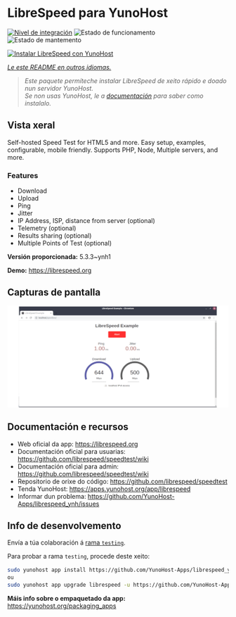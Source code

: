 <!--
NOTA: Este README foi creado automáticamente por <https://github.com/YunoHost/apps/tree/master/tools/readme_generator>
NON debe editarse manualmente.
-->

# LibreSpeed para YunoHost

[![Nivel de integración](https://dash.yunohost.org/integration/librespeed.svg)](https://dash.yunohost.org/appci/app/librespeed) ![Estado de funcionamento](https://ci-apps.yunohost.org/ci/badges/librespeed.status.svg) ![Estado de mantemento](https://ci-apps.yunohost.org/ci/badges/librespeed.maintain.svg)

[![Instalar LibreSpeed con YunoHost](https://install-app.yunohost.org/install-with-yunohost.svg)](https://install-app.yunohost.org/?app=librespeed)

*[Le este README en outros idiomas.](./ALL_README.md)*

> *Este paquete permíteche instalar LibreSpeed de xeito rápido e doado nun servidor YunoHost.*  
> *Se non usas YunoHost, le a [documentación](https://yunohost.org/install) para saber como instalalo.*

## Vista xeral

Self-hosted Speed Test for HTML5 and more. Easy setup, examples, configurable, mobile friendly. Supports PHP, Node, Multiple servers, and more.

### Features

- Download
- Upload
- Ping
- Jitter
- IP Address, ISP, distance from server (optional)
- Telemetry (optional)
- Results sharing (optional)
- Multiple Points of Test (optional)


**Versión proporcionada:** 5.3.3~ynh1

**Demo:** <https://librespeed.org>

## Capturas de pantalla

![Captura de pantalla de LibreSpeed](./doc/screenshots/screenshot.png)

## Documentación e recursos

- Web oficial da app: <https://librespeed.org>
- Documentación oficial para usuarias: <https://github.com/librespeed/speedtest/wiki>
- Documentación oficial para admin: <https://github.com/librespeed/speedtest/wiki>
- Repositorio de orixe do código: <https://github.com/librespeed/speedtest>
- Tenda YunoHost: <https://apps.yunohost.org/app/librespeed>
- Informar dun problema: <https://github.com/YunoHost-Apps/librespeed_ynh/issues>

## Info de desenvolvemento

Envía a túa colaboración á [rama `testing`](https://github.com/YunoHost-Apps/librespeed_ynh/tree/testing).

Para probar a rama `testing`, procede deste xeito:

```bash
sudo yunohost app install https://github.com/YunoHost-Apps/librespeed_ynh/tree/testing --debug
ou
sudo yunohost app upgrade librespeed -u https://github.com/YunoHost-Apps/librespeed_ynh/tree/testing --debug
```

**Máis info sobre o empaquetado da app:** <https://yunohost.org/packaging_apps>
